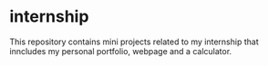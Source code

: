 # internship
This repository contains mini projects related to my internship that inncludes my personal portfolio, webpage and a calculator.
